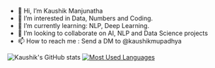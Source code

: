 - 👋 Hi, I’m Kaushik Manjunatha
- 👀 I’m interested in Data, Numbers and Coding.
- 🌱 I’m currently learning: NLP, Deep Learning.
- 💞️ I’m looking to collaborate on AI, NLP and Data Science projects
- 📫 How to reach me : Send a DM to @kaushikmupadhya



![Kaushik's GitHub stats](https://github-readme-stats.vercel.app/api?username=kaushikmupadhya&show_icons=true&theme=radical) [![Most Used Languages](https://github-readme-stats.vercel.app/api/top-langs/?username=kaushikmupadhya&layout=compact)](https://github.com/kaushikmupadhya/github-readme-stats)

<!---
kaushikmupadhya/kaushikmupadhya is a ✨ special ✨ repository because its `README.md` (this file) appears on your GitHub profile.
You can click the Preview link to take a look at your changes.
--->
